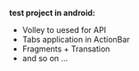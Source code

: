 **test project in android:**

 - Volley to uesed for API
 - Tabs application in ActionBar
 - Fragments + Transation
 - and so on ...